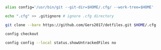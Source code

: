 ##

```bash
alias config='/usr/bin/git --git-dir=$HOME/.cfg/ --work-tree=$HOME'
```

```bash
echo ".cfg" >> .gitignore # ignore .cfg directory
```

```bash
git clone --bare https://github.com/Gers2017/dotfiles.git $HOME/.cfg
```

```bash
config checkout
```

```bash
config config --local status.showUntrackedFiles no
```
